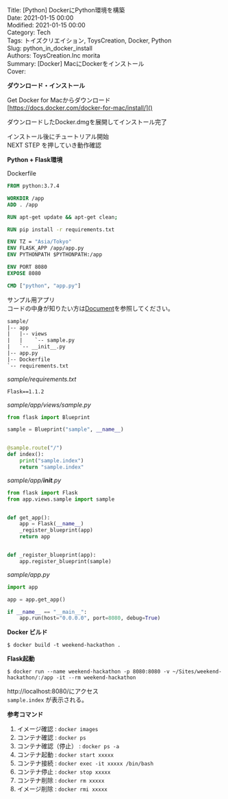 Title: [Python] DockerにPython環境を構築  
Date: 2021-01-15 00:00  
Modified: 2021-01-15 00:00  
Category: Tech  
Tags: トイズクリエイション, ToysCreation, Docker, Python   
Slug: python_in_docker_install  
Authors: ToysCreation.Inc morita  
Summary: [Docker] MacにDockerをインストール  
Cover:  

**ダウンロード・インストール**  

Get Docker for Macからダウンロード  
[https://docs.docker.com/docker-for-mac/install/]()

ダウンロードしたDocker.dmgを展開してインストール完了  

インストール後にチュートリアル開始    
NEXT STEP を押していき動作確認  

**Python + Flask環境**    

Dockerfile  
```Dockerfile
FROM python:3.7.4

WORKDIR /app
ADD . /app

RUN apt-get update && apt-get clean;

RUN pip install -r requirements.txt

ENV TZ = "Asia/Tokyo"
ENV FLASK_APP /app/app.py
ENV PYTHONPATH $PYTHONPATH:/app

ENV PORT 8080
EXPOSE 8080

CMD ["python", "app.py"]
```

サンプル用アプリ  
コードの中身が知りたい方は[Document](https://flask.palletsprojects.com/en/1.1.x/)を参照してください。  
```HTML
sample/  
|-- app  
|   |-- views  
|   |	 `-- sample.py  
|   `-- __init__.py  
|-- app.py  
|-- Dockerfile  
`-- requirements.txt  
```

*sample/requirements.txt*  
```HTML
Flask==1.1.2
```

*sample/app/views/sample.py*  
```Python
from flask import Blueprint

sample = Blueprint("sample", __name__)


@sample.route("/")
def index():
    print("sample.index")
    return "sample.index"

```

*sample/app/__init__.py*  
```Python
from flask import Flask
from app.views.sample import sample


def get_app():
    app = Flask(__name__)
    _register_blueprint(app)
    return app


def _register_blueprint(app):
    app.register_blueprint(sample)

```

*sample/app.py*  

```Python
import app

app = app.get_app()

if __name__ == "__main__":
    app.run(host="0.0.0.0", port=8080, debug=True)

```

**Docker ビルド**
```
$ docker build -t weekend-hackathon .
```

**Flask起動**
```
$ docker run --name weekend-hackathon -p 8080:8080 -v ~/Sites/weekend-hackathon/:/app -it --rm weekend-hackathon
```

http://localhost:8080/にアクセス  
`sample.index` が表示される。


**参考コマンド**  

1. イメージ確認 : ```docker images```  
2. コンテナ確認 : ```docker ps```  
3. コンテナ確認（停止） : ```docker ps -a```  
4. コンテナ起動 : ```docker start xxxxx```  
5. コンテナ接続 : ```docker exec -it xxxxx /bin/bash```    
6. コンテナ停止 : ```docker stop xxxxx```  
7. コンテナ削除 : ```docker rm xxxxx```  
8. イメージ削除 : ```docker rmi xxxxx```  
